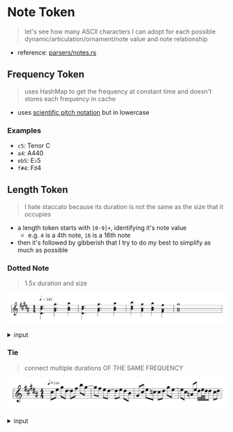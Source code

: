 # Note Token
> let's see how many ASCII characters I can adopt for each possible dynamic/articulation/ornament/note value and note relationship

- reference: [parsers/notes.rs](../src/parsers/note.rs)

## Frequency Token
> uses HashMap to get the frequency at constant time and doesn't stores each frequency in cache

- uses [scientific pitch notation](https://en.wikipedia.org/wiki/Scientific_pitch_notation) but in lowercase

### Examples
- `c5`: Tenor C
- `a4`: A440
- `eb5`: E♭5
- `f#4`: F♯4

## Length Token
> I hate staccato because its duration is not the same as the size that it occupies

- a length token starts with `[0-9]+`, identifying it's note value
  - e.g. `4` is a 4th note, `16` is a 16th note 
- then it's followed by gibberish that I try to do my best to simplify as much as possible

### Dotted Note
> 1.5x duration and size

![](../assets/dotted.png)
<details><summary>input</summary>

```
====== BPM =======
    143
==================
    4. d#4 b4 d#5
    4. g#4 b4 g#5
    4  a#4 c#5 a#5

    4. d#4 b4 d#5
    4. g#4 b4 g#5
    4  a#4 c#5 a#5

    4  b4 d#5 b5
    4  g#4 b4 g#5
    4  a#4 c#5 a#5
    4  f#4 a#4 f#5

    1  g#4 b4 g#5
```
</details>

### Tie
> connect multiple durations OF THE SAME FREQUENCY

![](../assets/tie.png)
<details><summary>input</summary>

```
==== BPM ====
    144
=============
    8 c#5
    8 e5
    8 g#5
    8+8 d#5
    8 f#5
    8 b5
    8+8 g#5

    8 f#5
    8 e5
    8+8 d#5
    8 e5
    8 d#5
    8 b4

    8 g#4
    8 c#5
    8 e5
    8+8 c5
    8 d#5
    8 g#5
    8+8 e5

    8 c#5
    8 a4
    8 e5
    16 d#5
    32 e5
    32 d#5
    16 d#5
    8 c#5
    8 d#5
```
</details>